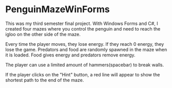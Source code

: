 # PenguinMazeWinForms

This was my third semester final project.
With Windows Forms and C#, I created four mazes where you control the penguin and need to reach the igloo on the other side of the maze.

Every time the player moves, they lose energy. If they reach 0 energy, they lose the game.
Predators and food are randomly spawned in the maze when it is loaded. Food gives energy and predators remove energy.

The player can use a limited amount of hammers(spacebar) to break walls.

If the player clicks on the "Hint" button, a red line will appear to show the shortest path to the end of the maze.
